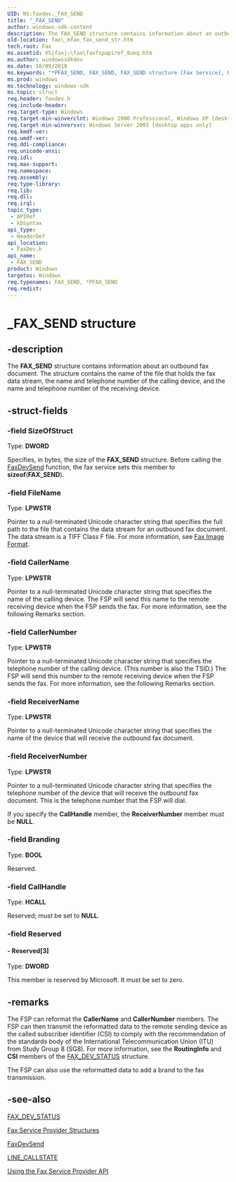 ```yaml
---
UID: NS:faxdev._FAX_SEND
title: "_FAX_SEND"
author: windows-sdk-content
description: The FAX_SEND structure contains information about an outbound fax document.
old-location: fax\_mfax_fax_send_str.htm
tech.root: Fax
ms.assetid: VS|fax|~\fax\faxfspapiref_8ueq.htm
ms.author: windowssdkdev
ms.date: 10/09/2018
ms.keywords: "*PFAX_SEND, FAX_SEND, FAX_SEND structure [Fax Service], PFAX_SEND, PFAX_SEND structure pointer [Fax Service], _FAX_SEND, _mfax_fax_send_str, fax._mfax_fax_send_str, faxdev/FAX_SEND, faxdev/PFAX_SEND"
ms.prod: windows
ms.technology: windows-sdk
ms.topic: struct
req.header: faxdev.h
req.include-header: 
req.target-type: Windows
req.target-min-winverclnt: Windows 2000 Professional, Windows XP [desktop apps only]
req.target-min-winversvr: Windows Server 2003 [desktop apps only]
req.kmdf-ver: 
req.umdf-ver: 
req.ddi-compliance: 
req.unicode-ansi: 
req.idl: 
req.max-support: 
req.namespace: 
req.assembly: 
req.type-library: 
req.lib: 
req.dll: 
req.irql: 
topic_type:
 - APIRef
 - kbSyntax
api_type:
 - HeaderDef
api_location:
 - FaxDev.h
api_name:
 - FAX_SEND
product: Windows
targetos: Windows
req.typenames: FAX_SEND, *PFAX_SEND
req.redist: 
---
```


# _FAX_SEND structure


## -description


The <b>FAX_SEND</b> structure contains information about an outbound fax document. The structure contains the name of the file that holds the fax data stream, the name and telephone number of the calling device, and the name and telephone number of the receiving device.


## -struct-fields




### -field SizeOfStruct

Type: <b>DWORD</b>

Specifies, in bytes, the size of the <b>FAX_SEND</b> structure. Before calling the <a href="https://msdn.microsoft.com/9ec25812-658f-4d64-85c4-8ab66be5d93e">FaxDevSend</a> function, the fax service sets this member to <b>sizeof</b>(<b>FAX_SEND</b>). 


### -field FileName

Type: <b>LPWSTR</b>

Pointer to a null-terminated Unicode character string that specifies the full path to the file that contains the data stream for an outbound fax document. The data stream is a TIFF Class F file. For more information, see <a href="https://msdn.microsoft.com/d7840c10-6059-40ed-9040-50eefefc7349">Fax Image Format</a>.


### -field CallerName

Type: <b>LPWSTR</b>

Pointer to a null-terminated Unicode character string that specifies the name of the calling device. The FSP will send this name to the remote receiving device when the FSP sends the fax. For more information, see the following Remarks section.


### -field CallerNumber

Type: <b>LPWSTR</b>

Pointer to a null-terminated Unicode character string that specifies the telephone number of the calling device. (This number is also the TSID.) The FSP will send this number to the remote receiving device when the FSP sends the fax. For more information, see the following Remarks section.


### -field ReceiverName

Type: <b>LPWSTR</b>

Pointer to a null-terminated Unicode character string that specifies the name of the device that will receive the outbound fax document.


### -field ReceiverNumber

Type: <b>LPWSTR</b>

Pointer to a null-terminated Unicode character string that specifies the telephone number of the device that will receive the outbound fax document. This is the telephone number that the FSP will dial.



If you specify the <b>CallHandle</b> member, the <b>ReceiverNumber</b> member must be <b>NULL</b>. 



### -field Branding

Type: <b>BOOL</b>

Reserved.


### -field CallHandle

Type: <b>HCALL</b>

Reserved; must be set to <b>NULL</b>.


### -field Reserved

 




#### - Reserved[3]

Type: <b>DWORD</b>

This member is reserved  by Microsoft. It must be set to zero.


## -remarks



The FSP can reformat the <b>CallerName</b> and <b>CallerNumber</b> members. The FSP can then transmit the reformatted data to the remote sending device as the called subscriber identifier (CSI) to comply with the recommendation of the standards body of the International Telecommunication Union (ITU) from Study Group 8 (SG8). For more information, see the <b>RoutingInfo</b> and <b>CSI</b> members of the <a href="https://msdn.microsoft.com/b5d024c2-36f9-4f70-abab-3824f3612089">FAX_DEV_STATUS</a> structure.

The FSP can also use the reformatted data to add a brand to the fax transmission.




## -see-also




<a href="https://msdn.microsoft.com/b5d024c2-36f9-4f70-abab-3824f3612089">FAX_DEV_STATUS</a>



<a href="https://msdn.microsoft.com/4c823cde-c37b-4078-8a83-e58176f80392">Fax Service Provider Structures</a>



<a href="https://msdn.microsoft.com/9ec25812-658f-4d64-85c4-8ab66be5d93e">FaxDevSend</a>



<a href="https://msdn.microsoft.com/7b24e3c3-bc69-488b-a698-cf17875bc3c5">LINE_CALLSTATE</a>



<a href="https://msdn.microsoft.com/a8788e8a-e97c-4082-8e89-b6f4a7568d3a">Using the Fax Service Provider API</a>
 

 

